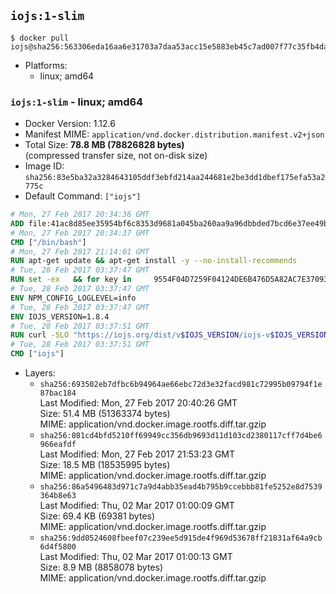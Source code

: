 ## `iojs:1-slim`

```console
$ docker pull iojs@sha256:563306eda16aa6e31703a7daa53acc15e5883eb45c7ad007f77c35fb4dada41b
```

-	Platforms:
	-	linux; amd64

### `iojs:1-slim` - linux; amd64

-	Docker Version: 1.12.6
-	Manifest MIME: `application/vnd.docker.distribution.manifest.v2+json`
-	Total Size: **78.8 MB (78826828 bytes)**  
	(compressed transfer size, not on-disk size)
-	Image ID: `sha256:83e5ba32a3284643105ddf3ebfd214aa244681e2be3dd1dbef175efa53a2775c`
-	Default Command: `["iojs"]`

```dockerfile
# Mon, 27 Feb 2017 20:34:36 GMT
ADD file:41ac8d85ee35954bf6c8353d9681a045ba260aa9a96dbbded7bcd6e37ee49bea in / 
# Mon, 27 Feb 2017 20:34:37 GMT
CMD ["/bin/bash"]
# Mon, 27 Feb 2017 21:14:01 GMT
RUN apt-get update && apt-get install -y --no-install-recommends 		ca-certificates 		curl 		wget 	&& rm -rf /var/lib/apt/lists/*
# Tue, 28 Feb 2017 03:37:47 GMT
RUN set -ex   && for key in     9554F04D7259F04124DE6B476D5A82AC7E37093B     94AE36675C464D64BAFA68DD7434390BDBE9B9C5     0034A06D9D9B0064CE8ADF6BF1747F4AD2306D93     FD3A5288F042B6850C66B31F09FE44734EB7990E     71DCFD284A79C3B38668286BC97EC7A07EDE3FC1     DD8F2338BAE7501E3DD5AC78C273792F7D83545D   ; do     gpg --keyserver ha.pool.sks-keyservers.net --recv-keys "$key"   ; done
# Tue, 28 Feb 2017 03:37:47 GMT
ENV NPM_CONFIG_LOGLEVEL=info
# Tue, 28 Feb 2017 03:37:47 GMT
ENV IOJS_VERSION=1.8.4
# Tue, 28 Feb 2017 03:37:51 GMT
RUN curl -SLO "https://iojs.org/dist/v$IOJS_VERSION/iojs-v$IOJS_VERSION-linux-x64.tar.gz"   && curl -SLO "https://iojs.org/dist/v$IOJS_VERSION/SHASUMS256.txt.asc"   && gpg --verify SHASUMS256.txt.asc   && grep " iojs-v$IOJS_VERSION-linux-x64.tar.gz\$" SHASUMS256.txt.asc | sha256sum -c -   && tar -xzf "iojs-v$IOJS_VERSION-linux-x64.tar.gz" -C /usr/local --strip-components=1   && rm "iojs-v$IOJS_VERSION-linux-x64.tar.gz" SHASUMS256.txt.asc
# Tue, 28 Feb 2017 03:37:51 GMT
CMD ["iojs"]
```

-	Layers:
	-	`sha256:693502eb7dfbc6b94964ae66ebc72d3e32facd981c72995b09794f1e87bac184`  
		Last Modified: Mon, 27 Feb 2017 20:40:26 GMT  
		Size: 51.4 MB (51363374 bytes)  
		MIME: application/vnd.docker.image.rootfs.diff.tar.gzip
	-	`sha256:081cd4bfd5210ff69949cc356db9693d11d103cd2380117cff7d4be6966eafdf`  
		Last Modified: Mon, 27 Feb 2017 21:53:23 GMT  
		Size: 18.5 MB (18535995 bytes)  
		MIME: application/vnd.docker.image.rootfs.diff.tar.gzip
	-	`sha256:86a5496483d971c7a9d4abb35ead4b795b9ccebbb81fe5252e8d7539364b8e63`  
		Last Modified: Thu, 02 Mar 2017 01:00:09 GMT  
		Size: 69.4 KB (69381 bytes)  
		MIME: application/vnd.docker.image.rootfs.diff.tar.gzip
	-	`sha256:9dd0524608fbeef07c239ee5d915de4f969d53678ff21831af64a9cb6d4f5800`  
		Last Modified: Thu, 02 Mar 2017 01:00:13 GMT  
		Size: 8.9 MB (8858078 bytes)  
		MIME: application/vnd.docker.image.rootfs.diff.tar.gzip
